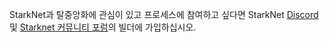 StarkNet과 탈중앙화에 관심이 있고 프로세스에 참여하고 싶다면 StarkNet [Discord](https://starknet.io/discord) 및 [Starknet 커뮤니티 포럼](https://community.starknet.io/)의 빌더에 가입하십시오.